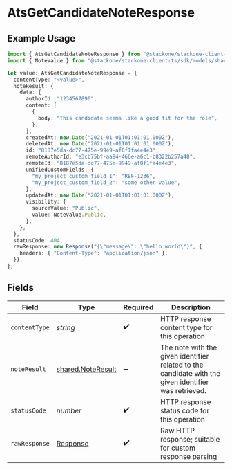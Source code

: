 # AtsGetCandidateNoteResponse

## Example Usage

```typescript
import { AtsGetCandidateNoteResponse } from "@stackone/stackone-client-ts/sdk/models/operations";
import { NoteValue } from "@stackone/stackone-client-ts/sdk/models/shared";

let value: AtsGetCandidateNoteResponse = {
  contentType: "<value>",
  noteResult: {
    data: {
      authorId: "1234567890",
      content: [
        {
          body: "This candidate seems like a good fit for the role",
        },
      ],
      createdAt: new Date("2021-01-01T01:01:01.000Z"),
      deletedAt: new Date("2021-01-01T01:01:01.000Z"),
      id: "8187e5da-dc77-475e-9949-af0f1fa4e4e3",
      remoteAuthorId: "e3cb75bf-aa84-466e-a6c1-b8322b257a48",
      remoteId: "8187e5da-dc77-475e-9949-af0f1fa4e4e3",
      unifiedCustomFields: {
        "my_project_custom_field_1": "REF-1236",
        "my_project_custom_field_2": "some other value",
      },
      updatedAt: new Date("2021-01-01T01:01:01.000Z"),
      visibility: {
        sourceValue: "Public",
        value: NoteValue.Public,
      },
    },
  },
  statusCode: 404,
  rawResponse: new Response("{\"message\": \"hello world\"}", {
    headers: { "Content-Type": "application/json" },
  }),
};
```

## Fields

| Field                                                                                                | Type                                                                                                 | Required                                                                                             | Description                                                                                          |
| ---------------------------------------------------------------------------------------------------- | ---------------------------------------------------------------------------------------------------- | ---------------------------------------------------------------------------------------------------- | ---------------------------------------------------------------------------------------------------- |
| `contentType`                                                                                        | *string*                                                                                             | :heavy_check_mark:                                                                                   | HTTP response content type for this operation                                                        |
| `noteResult`                                                                                         | [shared.NoteResult](../../../sdk/models/shared/noteresult.md)                                        | :heavy_minus_sign:                                                                                   | The note with the given identifier related to the candidate with the given identifier was retrieved. |
| `statusCode`                                                                                         | *number*                                                                                             | :heavy_check_mark:                                                                                   | HTTP response status code for this operation                                                         |
| `rawResponse`                                                                                        | [Response](https://developer.mozilla.org/en-US/docs/Web/API/Response)                                | :heavy_check_mark:                                                                                   | Raw HTTP response; suitable for custom response parsing                                              |